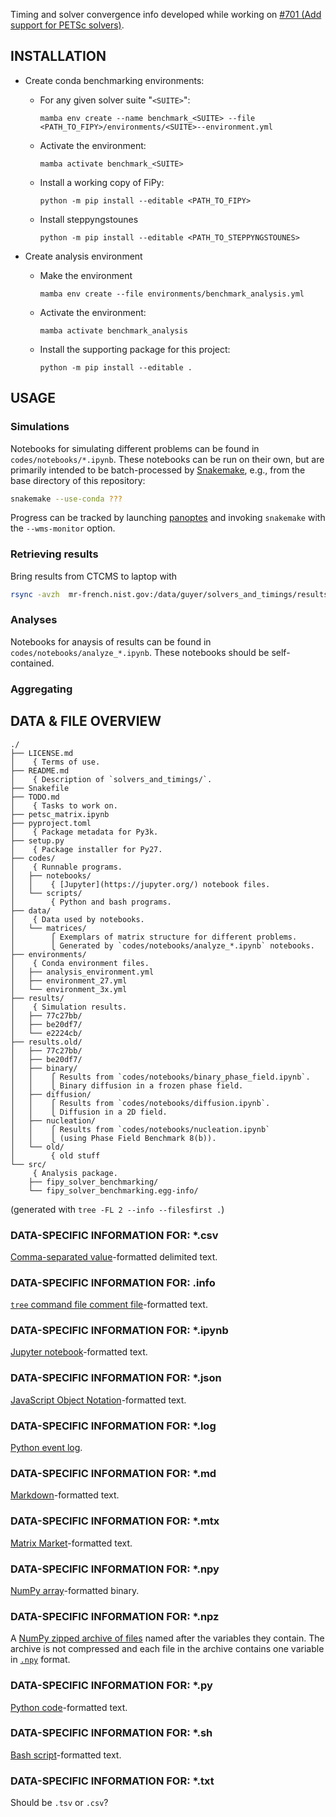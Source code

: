 Timing and solver convergence info developed while working on
[#701 (Add support for PETSc solvers)](https://github.com/usnistgov/fipy/pull/701).

## INSTALLATION

- Create conda benchmarking environments:

    - For any given solver suite "`<SUITE>`":

        `mamba env create --name benchmark_<SUITE> --file <PATH_TO_FIPY>/environments/<SUITE>--environment.yml`
      
    - Activate the environment:

        `mamba activate benchmark_<SUITE>`

    - Install a working copy of FiPy:

        `python -m pip install --editable <PATH_TO_FIPY>`

    - Install steppyngstounes

        `python -m pip install --editable <PATH_TO_STEPPYNGSTOUNES>`
  
- Create analysis environment

    - Make the environment
    
        `mamba env create --file environments/benchmark_analysis.yml`
        
    - Activate the environment:

        `mamba activate benchmark_analysis`

    - Install the supporting package for this project:

        `python -m pip install --editable .`

## USAGE

### Simulations

Notebooks for simulating different problems can be found in
`codes/notebooks/*.ipynb`.  These notebooks can be run on their own, but
are primarily intended to be batch-processed by
[Snakemake](https://snakemake.readthedocs.io/), e.g., from the base
directory of this repository:

```bash
snakemake --use-conda ???
```

Progress can be tracked by launching
[panoptes](https://github.com/panoptes-organization/panoptes) and invoking
`snakemake` with the `--wms-monitor` option.

### Retrieving results

Bring results from CTCMS to laptop with

```bash
rsync -avzh  mr-french.nist.gov:/data/guyer/solvers_and_timings/results .
```

### Analyses

Notebooks for anaysis of results can be found in `codes/notebooks/analyze_*.ipynb`.
These notebooks should be self-contained.

### Aggregating

## DATA & FILE OVERVIEW

```
./
├── LICENSE.md
│    { Terms of use.
├── README.md
│    { Description of `solvers_and_timings/`.
├── Snakefile
├── TODO.md
│    { Tasks to work on.
├── petsc_matrix.ipynb
├── pyproject.toml
│    { Package metadata for Py3k.
├── setup.py
│    { Package installer for Py27.
├── codes/
│    { Runnable programs.
│   ├── notebooks/
│   │    { [Jupyter](https://jupyter.org/) notebook files.
│   └── scripts/
│        { Python and bash programs.
├── data/
│    { Data used by notebooks.
│   └── matrices/
│        ⎧ Exemplars of matrix structure for different problems.
│        ⎩ Generated by `codes/notebooks/analyze_*.ipynb` notebooks.
├── environments/
│    { Conda environment files.
│   ├── analysis_environment.yml
│   ├── environment_27.yml
│   └── environment_3x.yml
├── results/
│    { Simulation results.
│   ├── 77c27bb/
│   ├── be20df7/
│   └── e2224cb/
├── results.old/
│   ├── 77c27bb/
│   ├── be20df7/
│   ├── binary/
│   │    ⎧ Results from `codes/notebooks/binary_phase_field.ipynb`.
│   │    ⎩ Binary diffusion in a frozen phase field.
│   ├── diffusion/
│   │    ⎧ Results from `codes/notebooks/diffusion.ipynb`.
│   │    ⎩ Diffusion in a 2D field.
│   ├── nucleation/
│   │    ⎧ Results from `codes/notebooks/nucleation.ipynb`
│   │    ⎩ (using Phase Field Benchmark 8(b)).
│   └── old/
│        { old stuff
└── src/
     { Analysis package.
    ├── fipy_solver_benchmarking/
    └── fipy_solver_benchmarking.egg-info/
```

(generated with `tree -FL 2 --info --filesfirst .`)

### DATA-SPECIFIC INFORMATION FOR: *.csv

[Comma-separated value](https://en.wikipedia.org/wiki/Comma-separated_values)-formatted
delimited text.

### DATA-SPECIFIC INFORMATION FOR: .info

[`tree` command file comment file](https://en.wikipedia.org/wiki/Tree_(command))-formatted text.

### DATA-SPECIFIC INFORMATION FOR: *.ipynb

[Jupyter notebook](https://nbformat.readthedocs.io/en/latest/format_description.html#notebook-file-format)-formatted
text.

### DATA-SPECIFIC INFORMATION FOR: *.json

[JavaScript Object Notation](https://www.json.org/)-formatted text.

### DATA-SPECIFIC INFORMATION FOR: *.log

[Python event log](https://docs.python.org/3/library/logging.html).

### DATA-SPECIFIC INFORMATION FOR: *.md

[Markdown](https://daringfireball.net/projects/markdown/)-formatted text.

### DATA-SPECIFIC INFORMATION FOR: *.mtx

[Matrix Market](https://math.nist.gov/MatrixMarket/formats.html)-formatted
text.

### DATA-SPECIFIC INFORMATION FOR: *.npy

[NumPy array](https://numpy.org/doc/stable/reference/generated/numpy.lib.format.html#module-numpy.lib.format)-formatted
binary.

### DATA-SPECIFIC INFORMATION FOR: *.npz

A [NumPy zipped archive of files](https://numpy.org/doc/stable/reference/generated/numpy.savez.html)
named after the variables they contain.  The archive is not compressed and
each file in the archive contains one variable in
[`.npy`](https://numpy.org/doc/stable/reference/generated/numpy.lib.format.html#module-numpy.lib.format)
format.

### DATA-SPECIFIC INFORMATION FOR: *.py

[Python code](https://python.org)-formatted text.

### DATA-SPECIFIC INFORMATION FOR: *.sh

[Bash script](https://en.wikipedia.org/wiki/Bash_(Unix_shell))-formatted text.

### DATA-SPECIFIC INFORMATION FOR: *.txt

Should be `.tsv` or `.csv`?
